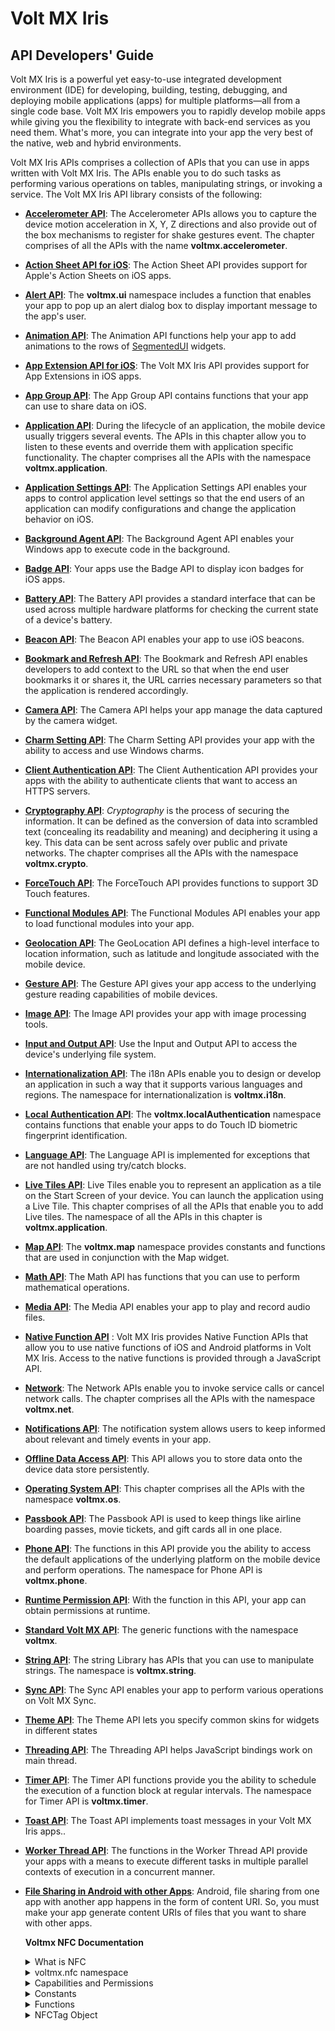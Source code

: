                      

# Volt MX Iris

## API Developers' Guide

Volt MX  Iris is a powerful yet easy-to-use integrated development environment (IDE) for developing, building, testing, debugging, and deploying mobile applications (apps) for multiple platforms—all from a single code base. Volt MX Iris empowers you to rapidly develop mobile apps while giving you the flexibility to integrate with back-end services as you need them. What's more, you can integrate into your app the very best of the native, web and hybrid environments.

Volt MX  Iris APIs comprises a collection of APIs that you can use in apps written with Volt MX Iris. The APIs enable you to do such tasks as performing various operations on tables, manipulating strings, or invoking a service. The Volt MX Iris API library consists of the following:

*   **[Accelerometer API](accelereometer_apis.md)**: The Accelerometer APIs allows you to capture the device motion acceleration in X, Y, Z directions and also provide out of the box mechanisms to register for shake gestures event. The chapter comprises of all the APIs with the name **voltmx.accelerometer**.
*   **[Action Sheet API for iOS](actionsheet_api.md)**: The Action Sheet API provides support for Apple's Action Sheets on iOS apps.
*   **[Alert API](alert_api.md)**: The **voltmx.ui** namespace includes a function that enables your app to pop up an alert dialog box to display important message to the app's user.
*   **[Animation API](animationapi.md)**: The Animation API functions help your app to add animations to the rows of [SegmentedUI](../../../Iris/iris_widget_prog_guide/Content/Overview.md) widgets.
*   **[App Extension API for iOS](app-extension-ios.md)**: The Volt MX Iris API provides support for App Extensions in iOS apps.
    
*   **[App Group API](sharedappgroupcontainerapi.md)**: The App Group API contains functions that your app can use to share data on iOS.
*   **[Application API](application_api.md)**: During the lifecycle of an application, the mobile device usually triggers several events. The APIs in this chapter allow you to listen to these events and override them with application specific functionality. The chapter comprises all the APIs with the namespace **voltmx.application**.
*   **[Application Settings API](application_settings.md)**: The Application Settings API enables your apps to control application level settings so that the end users of an application can modify configurations and change the application behavior on iOS.
*   **[Background Agent API](backgroundagent_api.md)**: The Background Agent API enables your Windows app to execute code in the background.
    
*   **[Badge API](badge.md)**: Your apps use the Badge API to display icon badges for iOS apps.
*   **[Battery API](battery_api.md)**: The Battery API provides a standard interface that can be used across multiple hardware platforms for checking the current state of a device's battery.
*   **[Beacon API](beaconffi.md)**: The Beacon API enables your app to use iOS beacons.
*   **[Bookmark and Refresh API](bookmark_refresh_apis.md)**: The Bookmark and Refresh API enables developers to add context to the URL so that when the end user bookmarks it or shares it, the URL carries necessary parameters so that the application is rendered accordingly.
*   **[Camera API](camera.md)**: The Camera API helps your app manage the data captured by the camera widget.
*   **[Charm Setting API](charms.md)**: The Charm Setting API provides your app with the ability to access and use Windows charms.
*   **[Client Authentication API](client-authentication.md)**: The Client Authentication API provides your apps with the ability to authenticate clients that want to access an HTTPS servers.
    
*   **[Cryptography API](cryptography.md)**: _Cryptography_ is the process of securing the information. It can be defined as the conversion of data into scrambled text (concealing its readability and meaning) and deciphering it using a key. This data can be sent across safely over public and private networks. The chapter comprises all the APIs with the namespace **voltmx.crypto**.
*   **[ForceTouch API](forcetouch_api.md)**: The ForceTouch API provides functions to support 3D Touch features.
*   **[Functional Modules API](modules.md)**: The Functional Modules API enables your app to load functional modules into your app.
*   **[Geolocation API](geolocation_api_watchposition.md)**: The GeoLocation API defines a high-level interface to location information, such as latitude and longitude associated with the mobile device.
*   **[Gesture API](gestures.md)**: The Gesture API gives your app access to the underlying gesture reading capabilities of mobile devices.
*   **[Image API](imageapi.md)**: The Image API provides your app with image processing tools.
*   **[Input and Output API](inputoutput_api.md)**: Use the Input and Output API to access the device's underlying file system.
*   **[Internationalization API](internationalization.md)**: The i18n APIs enable you to design or develop an application in such a way that it supports various languages and regions. The namespace for internationalization is **voltmx.i18n**.
*   **[Local Authentication API](touch_id.md)**: The **voltmx.localAuthentication** namespace contains functions that enable your apps to do Touch ID biometric fingerprint identification.
*   **[Language API](language_apis.md)**: The Language API is implemented for exceptions that are not handled using try/catch blocks.
*   **[Live Tiles API](live_tiles.md)**: Live Tiles enable you to represent an application as a tile on the Start Screen of your device. You can launch the application using a Live Tile. This chapter comprises of all the APIs that enable you to add Live tiles. The namespace of all the APIs in this chapter is **voltmx.application**.
*   **[Map API](mapapi.md)**: The **voltmx.map** namespace provides constants and functions that are used in conjunction with the Map widget.
*   **[Math API](math_library.md)**: The Math API has functions that you can use to perform mathematical operations.
*   **[Media API](media_api.md)**: The Media API enables your app to play and record audio files.
*   **[Native Function API](../../../Iris/iris_nf_api_dev_guide/content/native_function_api_developers__guide.md)** : Volt MX Iris provides Native Function APIs that allow you to use native functions of iOS and Android platforms in Volt MX Iris. Access to the native functions is provided through a JavaScript API.
*   **[Network](network_apis.md)**: The Network APIs enable you to invoke service calls or cancel network calls. The chapter comprises all the APIs with the namespace **voltmx.net**.
*   **[Notifications API](notifications.md)**: The notification system allows users to keep informed about relevant and timely events in your app.
*   **[Offline Data Access API](data_store_library.md)**: This API allows you to store data onto the device data store persistently.
*   **[Operating System API](operating_system.md)**: This chapter comprises all the APIs with the namespace **voltmx.os**.
*   **[Passbook API](passbook.md)**: The Passbook API is used to keep things like airline boarding passes, movie tickets, and gift cards all in one place.
*   **[Phone API](phone.md)**: The functions in this API provide you the ability to access the default applications of the underlying platform on the mobile device and perform operations. The namespace for Phone API is **voltmx.phone**.
*   **[Runtime Permission API](runtime_permissions.md)**: With the function in this API, your app can obtain permissions at runtime.
*   **[Standard Volt MX API](generic_apis.md)**: The generic functions with the namespace **voltmx**.
*   **[String API](string.md)**: The string Library has APIs that you can use to manipulate strings. The namespace is **voltmx.string**.
*   **[Sync API](sync_apis.md)**: The Sync API enables your app to perform various operations on Volt MX Sync.
*   **[Theme API](themes.md)**: The Theme API lets you specify common skins for widgets in different states
*   **[Threading API](threading_apis.md)**: The Threading API helps JavaScript bindings work on main thread.
*   **[Timer API](timer.md)**: The Timer API functions provide you the ability to schedule the execution of a function block at regular intervals. The namespace for Timer API is **voltmx.timer**.
*   **[Toast API](toast_api.md)**: The Toast API implements toast messages in your Volt MX Iris apps..
*   **[Worker Thread API](worker_apis.md)**: The functions in the Worker Thread API provide your apps with a means to execute different tasks in multiple parallel contexts of execution in a concurrent manner.
*   **[File Sharing in Android with other Apps](sharefilesandroid.md)**: Android, file sharing from one app with another app happens in the form of content URI. So, you must make your app generate content URIs of files that you want to share with other apps.

    **Voltmx NFC Documentation**

    <details close markdown="block"><summary>What is NFC</summary>
    Near Field Communication (NFC) is a set of short-range wireless technologies, typically requiring a distance of 4 cm or less to initiate a connection. NFC lets you share small payloads of data between the device and NFC tag.

     For more information about the NFC specification please visit the official NFC forum link below.

    https://gototags.com/companies/nfc-forum
    </details>

    <details close markdown="block"><summary>voltmx.nfc namespace</summary>

    Voltmx.nfc namespace provides a high-level interface to make the communication between NDEF capable NFC tags and the device.

    NDEF is a standardized data format specification by the [NFC Forum](https://gototags.com/companies/nfc-forum) which is used to describe how a set of records to be encoded onto an NFC tag.

    The voltmx NFC API's enables your application to write and read the data from NFC tag by scanning the tag with Android or iOS powered devices.

    Currently, the below well-known types are supported for reading and writing the data from/to NFC tags on both Android and iOS.

    * TEXT
    * URI
    * MIME_MEDIA
    </details>

    <details close markdown="block"><summary>Capabilities and Permissions</summary>
  
    The following configuration needs to be set up for IRIS application to use NFC Tag API’s.<br>
    <b>IOS</b>

    IOS Requires Near Field Communication Tag Reader Session Formats Entitlement, find [here](https://opensource.hcltechsw.com/volt-mx-docs/95/docs/documentation/Iris/iris_user_guide/Content/Adding_iOS_app_Capabilities.html) how we can add iOS capabilities. For more info check apple documents [here](https://developer.apple.com/documentation/bundleresources/entitlements/com_apple_developer_nfc_readersession_formats?language=objc). Add below configuration to enable NFC for your iris project:

    `"com.apple.developer.nfc.readersession.formats": ["TAG"]`

    IOS also needs usage description in info.plist. Add the description with key NFCReaderUsageDescription.

    <b>Android</b>

    <b>To enable the NFC function for Android below permission must be added through Iris</b>

    >**Note:** If this permission is not added, NFC functionality for Android will not be enabled.

    Depending on the application functionality, you may need to configure the intent filters if your application must listen to any data scanned from the NFC tag.

    Detailed description related to Android manifest configuration is available [here]()

    You can also check the official Android link for NFC [here](https://developer.android.com/develop/connectivity/nfc/nfc#manifest).

    </details>

    <details close markdown="block"><summary>Constants</summary>

    The voltmx.nfc namespace provides the below data type constants and error constants.

    **Data Types constants**
    Below are the constants to identify the type of data in the NFC tag.

    | Data Type | Description |
    | --- | --- |
    | voltmx.nfc.DATATYPE_TEXT | Constant for the data MIME text/plain type.|
    | voltmx.nfc.DATATYPE_URI | Constant for the data of type URI.|
    | voltmx.nfc.DATATYPE_MEDIA| Constant for the data of type Mime Media.|
    | voltmx.nfc.DATATYPE_UNKNOWN| Constant for the unrecognized data. The data type which is not supported will be mapped to this constant.|

    **Error Constants**

    | Error | Description |
    | --- | --- |
    | voltmx.nfc.ERROR_TIMEOUT | This error will be thrown in error callback of scanTag Api when the no tag has been detected within the timeout.|
    | voltmx.nfc.ERROR_USER_CANCELLED| Error constant to indicate that user has cancelled the current scan. This will be thrown in error callback during the call to scanTag API.|
    | voltmx.nfc.ERROR_TERMINATED | Error constant to indicate that the read or write operation has been terminated due to the disconnection of the current NFC tag.|
    | voltmx.nfc.ERROR_UNSUPPORTED_TAG | Error constant to indicate that the tag type is not supported.|
    | voltmx.nfc.ERROR_NO_TAG | Error constant to indicate that the tag is not present for read or write operation.|
    | voltmx.nfc.ERROR_READ_ONLY_TAG| Error constant to indicate that the current tag is read-only tag while performing the write operation on tag and data cannot be written to the tag.|
    | voltmx.nfc.ERROR_TAG_CAPACITY_EXCEEDED| Error constant to indicate that the data cannot be written to the tag because the data size is more than the tag size limit.|
    | voltmx.nfc.ERROR_DATA_TYPE_NOT_SUPPORTED| Error constant to indicate that the data attempted to write in the tag is not supported.|
    | voltmx.nfc.ERROR_UNKNOWN| Unknown error during the scan, read or write operation.|

    </details>

    <details close markdown="block"><summary>Functions</summary>

    **voltmx.os.hasNFCSupport**

    This Api is the part of voltmx.os namespace and used to check if the NFC is supported on the device or not. This Api is useful for checking the NFC support before scanning any tag.

    <b>Syntax</b>

    voltmx.os.hasNFCSupport()

    <b>Input Parameters</b>

    None

    <b>Example</b>

    ```
    function startScan() {

    if(voltmx.os.hasNFCSupport()) { // check if the device has NFC support, then only call the other NFC Api.

    //call NFC API's

    } else {

    alert ("This device doesn't support NFC feature");

    }

    }
    ```

    Platform Availability

    Android, iOS

    **voltmx.nfc namespace functions**

    | Function | Description |
    | --- | --- |
    | voltmx.nfc.scanTag | Starts the scan session for nearby NFC tags. |
    | --- | --- |
    | voltmx.nfc.stopScan | Stops the current NFC tag scanning session. |
    | voltmx.nfc.updateUI| Updates the UI (User Interface) while scan session is in progress. |

    **1. voltmx.nfc.scanTag**

    Starts the scan session for nearby NFC tags.

    **Syntax:**

    voltmx.nfc.scanTag(config, successcallback, errorcallback);

    **Input Parameters:**

    config [Object] - Mandatory

    Using the config parameter, the user can customize the behavior of the nfc tag scan. It is an object that has the following key-value pairs:

    | Function | Description |
    | --- | --- |
    |  scanContinuously[Boolean](Optional)| Configure the behavior of scan should continuous or should be stopped after 1st tag identified. Th default value is true. |
    |  message [String](Optional) | Configure UI message text. Applicable for iOS only. The default value is empty |
    |  scanTimeout[number](Optional)| Configure scan timeout in milli seconds. The default timeout is 60 seconds. Configuring scan timeout applicable for Android only |

    <b>successcallback [Function] - Mandatory</b>

    The successcallback function specifies the callback function that must be executed when the API call is successful. The signature of the callback function is successcallback(tagsArray) where, tagsArray is an array of NFCTag object.

    **errorcallback [Function] - Mandatory**

    The errorcallback function specifies the callback function that must be executed when the API call fails. The callback function has the following signature:

    errorcallback(readerror)- readerror is an object that has the following key-value pairs:
  
    | key| Description |
    | --- | --- |
    |  errorCode [Number]| error code. All error code defined here.|
    |  errorMessage [String] | error message.|

    <b>Return Values</b>

    None.

    Remarks

    IOS shows UI.

    <b>Example:</b>

    ```
    function scanNFCTags() {

    var config = {scanContinuously : false, message : "Hold your device near an NFC tag."};

    if (voltmx.os.hasNFCSupport()) {

    var errorCallback = function(error){

    if(error.errorCode === voltmx.nfc.ERROR_TIMEOUT){

    alert("Tag scan session timeout.");

    }

    };

    var success = function(tags){

    if(tags!=undefined && tags.length>0){

    voltmx.nfc.updateUI({"message": tags.length+" tag(s) found."});

    alert(tags.length+" tag(s) found.”);

    voltmx.nfc.stopScan();

    }

    };

    voltmx.nfc.scanTag(config, success, errorCallback);

    } else {

    alert("NFC Support is not available in this device");

    }

    }

    ```

    <b>Platform Availability</b>

     Android, iOS

     **2.stopScan**

     Stops the current running NFC scan session.

    <b>Syntax:</b>

    voltmx.nfc.stopScan();

    <b>Input Parameters:</b>

    None.

    <b><Return Values></b>

    None.

    <b>Remarks</b>

    None.

    <b>Example:</b>

    ```
    function scanNFCTags() {

    var config={scanContinuously: false, message: "Hold your device near an NFC tag."};

    if (voltmx.os.hasNFCSupport()) {

    var errorCallback = function(error){

    if(error.errorCode === voltmx.nfc.ERROR_TIMEOUT){

    alert("Tag scan session timeout.");

    }

    };

    var success = function(tags){

    if(tags!=undefined && tags.length>0){

    voltmx.nfc.updateUI({"message": tags.length+" tag(s) found."});

    alert(tags.length+" tag(s) found.”);

    voltmx.nfc.stopScan();

    }

    };

    voltmx.nfc.scanTag(config, success, errorCallback);

    } else {

    alert("NFC Support is not available in this device");

    }

    }

    ```

    **Platform Availability**

    Android, iOS

    **3. updateUI**

    Update the UI during the NFC scan, reading/writing data, and finishing the scan session.

    <b>Syntax:</b>

    voltmx.nfc.updateUI(config);

    <b>Input Parameters:</b>

    <b>config [Object] - Optional</b>

    The config object specifies what information should be updated on the UI. The config object contains certain key-value pairs.

    config \[Object\] - Config object that has the following key-value pai

    | key| Description |
    | --- | --- |
    |  message [String](Optional)| Configure UI message text. Applicable for iOS only|

    <b>Return Values</b>

    None.

    <b>Remarks</b>

    Android does not have any UI effect by calling this API.

    <b>Example:</b>

    ```
    function readData() {

    var config = {scanContinuously : false, message : "Hold your device near an NFC tag."};

    if (voltmx.os.hasNFCSupport()) {

    var scanFailureCallback = function(error){

    if(error.errorCode === voltmx.nfc.ERROR_NO_TAG){

    alert("Tag no longer nearby to read.");

    }

    };

    var success = function(tags){

    if(tags!=undefined && tags.length>0){

    if(tags.length==1){

    var readSuccessCallback = function(tagData){

    var result = JSON.stringify(data);

    voltmx.nfc.updateUI({"message": "Tag read success."});

    voltmx.nfc.stopScan();

    alert(result);

    };

    tags[0].readData(readSuccessCallback, scanFailureCallback)

    }

    else {

    voltmx.nfc.updateUI({"message": "More than 1 tags found. Please present only 1 tag."});

    }

    }

    };

    voltmx.nfc.scanTag(config, success, scanFailureCallback);

    } else {

    alert("NFC Support is not available in this device");

    }

    }

    ```

    <b>Platform Availability</b>

    iOS

    </details>

    <details close markdown="block"><summary>NFCTag Object</summary>

    The nfcTag object is part of the NFC API, and it represents an NFC Tag. Using a nfcTag object, your app can read and write the from/to the NFC tag. It consists of the following API elements.

    * Methods 

    **Overview**

    Use the voltmx.nfc.scanTag API to get a nfcTag object. Once you get a nfcTag object, it can call the NFC tag object methods to read data, write data, or write application record of the NFC tag.

    **NFCTag Methods**

    The NFCTag Object consists of the following methods.

    **1. readData**

    Reads the data records of an NFC Tag.

    <b>Syntax:</b>

    readData(successcallback,errorcallback);

    <b>Input Parameters:</b>

    <b>successcallback [Function] - Mandatory</b>

    The successcallback function specifies the callback function that must be executed when the API call is successful. The signature of the callback function is successcallback(tagDataArray) where, tagDataArray contains nfc data records of the NFCTag. It is an object array, and each object contains certain key-value pairs.

    tagData \[Object\] - TagData that has the following key-value pairs

    | key| Description |
    | --- | --- |
    |  type [Constant]| Type of data, like text, URI, or Media. All supported constants defined here|
    |  data [Object] | Content of the specific tag record. For text and URI type data it is a string object. For Media type it is a voltmx.types.RawBytes object.|
    |  mimeType [String] | Mime type of media data. Applicable only for Media type.|

    **errorcallback [Function] - Mandatory**

    The errorcallback function specifies the callback function that must be executed when the API call fails. The callback function has the following signature:

    errorcallback(readerror)- readerror is an object that has the following key-value pairs:

    | key| Description |
    | --- | --- |
    |  errorCode[Number] | error code. All error code defined here. |
    |  errorMessage [String] | error message. |

    <b>Return Values</b>

    None.

    <b>Remarks</b>

    This method only affects NFC tag nearby and scan session active.

    <b>Example:</b>

    ```
    function readData() {

    var config = {scanContinuously:false, message:"Hold your device near an NFC tag."};

    if (voltmx.os.hasNFCSupport()) {

    var errorCallback = function(error){

    if(error.errorCode === voltmx.nfc.ERROR_NO_TAG){

    alert("Tag no longer nearby to read.");

    }

    };

    var success = function(tags){

    if(tags!=undefined && tags.length>0){

    if(tags.length==1){

    var readSuccessCallback = function(tagData){

    var result = JSON.stringify(tagData);

    voltmx.nfc.updateUI({"message": "Tag read success."});

    voltmx.nfc.stopScan();

    alert(result);

    };

    tags[0].readData(readSuccessCallback, errorCallback)

    }

    else {

    voltmx.nfc.updateUI({"message": "More than 1 tags found. Please present only 1 tag."});

    }

    }

    };

    voltmx.nfc.scanTag(config, success, errorCallback);

    } else {

    alert("NFC Support is not available in this device");

    }

    ```
    Platform Availability

    Android, iOS

    **writeData**

    <b>Syntax:</b>

    writeData(data, shouldAppend, successcallback, errorcallback);

    <b>Input Parameters:</b>

    <b>data [Array] - Mandatory</b>

    The data array specifies the array of records that must be written on the NFC tag. The signature of the data array is [recordData] where recordData contains certain key-value pairs.

    recordData \[Object\] - Record data that has the following key-value pairs:

    | key| Description |
    | --- | --- |
    |  type [Constant] | Type of data, like text, URI, or Media. All supported constants defined here|
    |  data [Object] | Content of the specific tag record. For text and URI type data it is a string object. For Media type it is a voltmx.types.RawBytes object|
    |  mimeType [String]| Mime type of media data. Applicable only for Media type.|

    <b>shouldAppend[Boolean] - Mandatory</b>

    The shouldAppend flag specifies that the data gets appended to existing data or write without append.

    <b>successcallback [Function] - Mandatory</b>

    The successcallback function specifies the callback function that must be executed when the API call is successful. The signature of the callback function is successcallback()

    <b>errorcallback [Function] - Mandatory</b>

    The errorcallback function specifies the callback function that must be executed when the API call fails. The callback function has the following signature:

    errorcallback(readerror)- readerror is an object that has the following key-value pairs:

    | key| Description |
    | --- | --- |
    |  errorCode [Number] | error code. All error code defined [here]()|
    |  errorMessage [String] | error message.|

    **Return Values**

    None.

    **Remarks**

    This method only affects NFC tag nearby and scan session active. The NFC tag should support writing data. Below iOS 13 OS devices will not support writing.

    **Example:**

    ```
    function writeData() {

    var config = {scanContinuously : false, message: "Hold your device near an NFC tag to write data."};

    if (voltmx.os.hasNFCSupport()) {

    var errorCallback = function(error){

    if(error.errorCode === voltmx.nfc.ERROR_NO_TAG){

    alert("Tag no longer nearby to write.");

    }

    };

    var success = function(tags){

    if(tags!=undefined && tags.length>0){

    if(tags.length==1){

    var writeSuccessCallback = function(){

    voltmx.nfc.updateUI({"message": "Tag write success."});

    alert("Tag write success.");

    voltmx.nfc.stopScan();

    };

    var vCardData = "BEGIN:VCARD\nVERSION:3.0\nN:Pallam;Madhukar\nORG:HCL\nADR:Hyderabad\nEND:VCARD";

    var textData = "Hello World"; var uriData = "https://www.hcltech.com";

    var data = [

    {

    type: voltmx.nfc.DATATYPE_TEXT,

    data: textData

    },

    {

    type: voltmx.nfc.DATATYPE_URI,

    data: uriData

    },

    {

    type: voltmx.nfc.DATATYPE_MEIDA,

    data: new voltmx.types.RawBytes(vCardData),

    mimeType: "text/vcard"

    },

    ];

    tags[0].writeData(data, false, writeSuccessCallback, errorCallback)

    }

    else {

    voltmx.nfc.updateUI({"message": "More than 1 tags found. Please present only 1 tag."});

    }

    }

    };

    voltmx.nfc.scanTag(config, success, errorCallback);

    } else {

    alert("NFC Support is not available in this device");

    }

    }

    ```
    **Platform Availability**

    Android, iOS

    ### writeApplicationRecord

    This API writes the android application record to NFC tag and calls the success/failure callback if defined.

    Application record is the valid application package in the form of String.

    When the embedded application record present in the tag is scanned, it is guaranteed that Android system launch that application.

    If the application is not installed on device, system launches Google Play to download the application.

    <b>Syntax:</b>

    writeApplicationRecord(packageName, successcallback, errorcallback);

    <b>Input Parameters:</b>

    <b>packageName[String] - Mandatory</b>

    Package name is the valid application package name in terms of String.

    <b>successcallback [Function] - Mandatory</b>

    The successcallback function specifies the callback function that must be executed when the API call is successful. The signature of the callback function is successcallback()

    <b>errorcallback [Function] - Mandatory</b>

    The errorcallback function specifies the callback function that must be executed when the API call fails. The callback function has the following signature:

    errorcallback(readerror)- readerror is an object that has the following key-value pairs:

    | key| Description |
    | --- | --- |
    |  errorCode [Number] | error code. All error code defined [here]()|
    |  errorMessage [String | error message.|

     <b>Return Values</b> 

     None.

     <b>Remarks</b>

     This Api is only supported on Android.

     <b>Example:</b>

    ```
     writePackage: function(package) {
     var config = {
     message: "Hold your device near an NFC tag." 
     };
     var tagFoundCallback = function(tags) {
     if (tags.length > 0) {
     if (tags.length == 1) {
     var tag = tags[0]; //choosing first tag.  
     var writeSuccessCallback = function(data){
     voltmx.print("NFC Write success::" + data);
     alert("Package write success!!");
     voltmx.nfc.updateUI({
     message: "Package write success!!" 
     });
        voltmx.nfc.stopScan();
     };
     var writeFailureCallback = function(errorCode) {
     voltmx.print("Package write Failure");
     alert("Package write Failure");
     };
     tag.writeApplicationRecord(package, writeSuccessCallback, writeFailureCallback);
     } else {
     voltmx.nfc.updateUI({
     message: "More than 1 tags found. Please present only 1 tag." 
     });
     }
     }
     };
     var errorCallback = function(errorCode) {
     voltmx.print("NFC ERROR :: " + errorCode);
     };
     voltmx.nfc.scanTag(config, tagFoundCallback, errorCallback);
     }
     
    ```

     <b>Platform Availability</b>           

     Android

    </details>






